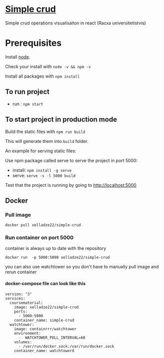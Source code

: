 # [Simple crud](https://xelladze22-simple-crud.herokuapp.com/)

Simple crud operations visualisaiton in react (Racxa universitetistvis)

# Prerequisites

Install [node](https://nodejs.org/en/download/). 

Check your install with `node -v && npm -v`

Install all packages with `npm install`

## To run project 

- run : `npm start`

## To start project in production mode

Build the static files with `npm run build`

This will generate them into `build` folder.

An example for serving static files:

Use npm package called serve to serve the project in port 5000:
- install: `npm install -g serve`
- serve: `serve -s -l 5000 build`

Test that the project is running by going to <http://localhost:5000>

## Docker

### Pull image
```
docker pull xelladze22/simple-crud
```

### Run container on port 5000 
container is always up to date with the repository
```
docker run  -p 5000:5000 xelladze22/simple-crud
```
you can also use watchtower so you don't have to manually pull image and rerun container

#### docker-compose file can look like this
```
version: "3"
services:
  coursematerial:
    image: xelladze22/simple-crud
    ports:
      - 5000:5000
    container_name: simple-crud
  watchtower:
    image: containrrr/watchtower
    environment:
      -  WATCHTOWER_POLL_INTERVAL=60
    volumes:
      - /var/run/docker.sock:/var/run/docker.sock
    container_name: watchtowerd
 ``` 

